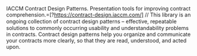  IACCM Contract Design Patterns.  Presentation tools for improving contract comprehension.=[?https://contract-design.iaccm.com/] // This library is an ongoing collection of contract design patterns – eﬀective, repeatable solutions to commonly occurring usability and understandability problems in contracts. Contract design patterns help you organize and communicate your contracts more clearly, so that they are read, understood, and acted upon.
